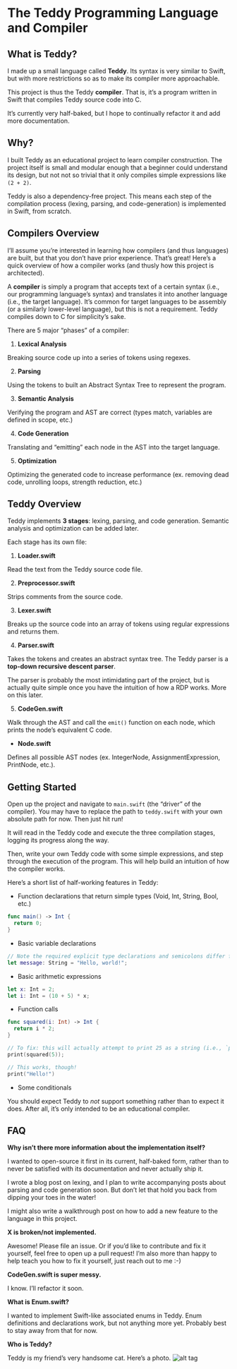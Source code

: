 # The Teddy Programming Language and Compiler

## What is Teddy?
I made up a small language called **Teddy**. Its syntax is very similar to Swift, but with more restrictions so as to make its compiler more approachable.

This project is thus the Teddy **compiler**. That is, it’s a program written in Swift that compiles Teddy source code into C.

It’s currently very half-baked, but I hope to continually refactor it and add more documentation.

## Why?
I built Teddy as an educational project to learn compiler construction. The project itself is small and modular enough that a beginner could understand its design, but not not so trivial that it only compiles simple expressions like `(2 + 2)`.

Teddy is also a dependency-free project. This means each step of the compilation process (lexing, parsing, and code-generation) is implemented in Swift, from scratch.

##  Compilers Overview
I’ll assume you’re interested in learning how compilers (and thus languages) are built, but that you don’t have prior experience. That’s great! Here’s a quick overview of how a compiler works (and thusly how this project is architected).

A **compiler** is simply a program that accepts text of a certain syntax (i.e., our programming language’s syntax) and translates it into another language (i.e., the target language). It’s common for target languages to be assembly (or a similarly lower-level language), but this is not a requirement. Teddy compiles down to C for simplicity’s sake.

There are 5 major “phases” of a compiler:

1. **Lexical Analysis**

Breaking source code up into a series of tokens using regexes.

2. **Parsing**

Using the tokens to built an Abstract Syntax Tree to represent the program.

3. **Semantic Analysis** 

Verifying the program and AST are correct (types match, variables are defined in scope, etc.)

4. **Code Generation**

Translating and “emitting” each node in the AST into the target language.

5. **Optimization**

Optimizing the generated code to increase performance (ex. removing dead code, unrolling loops, strength reduction, etc.)


## Teddy Overview
Teddy implements **3 stages**: lexing, parsing, and code generation. Semantic analysis and optimization can be added later.

Each stage has its own file:

1. **Loader.swift**

Read the text from the Teddy source code file.

2. **Preprocessor.swift**

Strips comments from the source code.

3. **Lexer.swift**

Breaks up the source code into an array of tokens using regular expressions and returns them.

4. **Parser.swift**

Takes the tokens and creates an abstract syntax tree. The Teddy parser is a **top-down recursive descent parser**.

The parser is probably the most intimidating part of the project, but is actually quite simple once you have the intuition of how a RDP works. More on this later.

5. **CodeGen.swift**

Walk through the AST and call the `emit()` function on each node, which prints the node’s equivalent C code.

* **Node.swift**

Defines all possible AST nodes (ex. IntegerNode, AssignmentExpression, PrintNode, etc.).


## Getting Started
Open up the project and navigate to `main.swift` (the “driver” of the compiler).  You may have to replace the path to `teddy.swift` with your own absolute path for now. Then just hit run!

It will read in the Teddy code and execute the three compilation stages, logging its progress along the way.

Then, write your own Teddy code with some simple expressions, and step through the execution of the program. This will help build an intuition of how the compiler works.

Here’s a short list of half-working features in Teddy:

* Function declarations that return simple types (Void, Int, String, Bool, etc.)
```Swift
func main() -> Int {
  return 0;
}
```

* Basic variable declarations
```Swift
// Note the required explicit type declarations and semicolons differ from Swift.
let message: String = "Hello, world!";
```

* Basic arithmetic expressions
```Swift
let x: Int = 2;
let i: Int = (10 + 5) * x;
```

* Function calls
```Swift
func squared(i: Int) -> Int {
  return i * 2;
}

// To fix: this will actually attempt to print 25 as a string (i.e., `printf(%s)` instead of `printf(%i)`), which will fail to compile in C.
print(squared(5));

// This works, though!
print("Hello!")
```

* Some conditionals

You should expect Teddy to _not_ support something rather than to expect it does. After all, it’s only intended to be an educational compiler.

## FAQ
**Why isn’t there more information about the implementation itself?**

I wanted to open-source it first in its current, half-baked form, rather than to never be satisfied with its documentation and never actually ship it.

I wrote a blog post on lexing, and I plan to write accompanying posts about parsing and code generation soon. But don’t let that hold you back from dipping your toes in the water!

I might also write a walkthrough post on how to add a new feature to the language in this project.
 
**X is broken/not implemented.**

Awesome! Please file an issue. Or if you’d like to contribute and fix it yourself, feel free to open up a pull request! I’m also more than happy to help teach you how to fix it yourself, just reach out to me :-)

**CodeGen.swift is super messy.**

I know. I’ll refactor it soon.

**What is Enum.swift?**

I wanted to implement Swift-like associated enums in Teddy. Enum definitions and declarations work, but not anything more yet. Probably best to stay away from that for now.

**Who is Teddy?**

Teddy is my friend’s very handsome cat. Here’s a photo.
![alt tag](https://github.com/jtrivedi/Teddy/raw/master/teddy.jpg)

